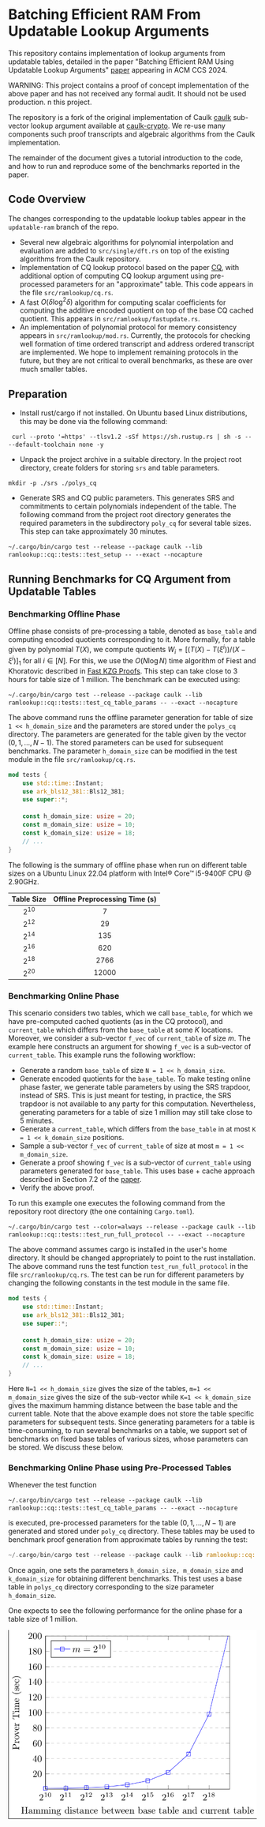 # Batching Efficient RAM From Updatable Lookup Arguments
This repository contains implementation of lookup arguments from updatable tables, detailed in the paper 
"Batching Efficient RAM Using Updatable Lookup Arguments" [paper](https://eprint.iacr.org/2024/840.pdf) appearing 
in ACM CCS 2024. 

WARNING:  This project contains a proof of concept implementation of the above paper and has not received any formal audit.  It should not be used production.
n this project.

The repository is a fork of the original implementation of Caulk [caulk](https://eprint.iacr.org/2022/621) 
sub-vector lookup argument available at [caulk-crypto](https://github.com/caulk-crypto/caulk). We re-use 
many components such proof transcripts and algebraic algorithms from the Caulk implementation. 

The remainder of the document gives a tutorial introduction to the code, and how to run and reproduce some 
of the benchmarks reported in the paper. 

## Code Overview
The changes corresponding to the updatable lookup tables appear in the `updatable-ram` branch of the repo. 

- Several new algebraic algorithms for polynomial interpolation and evaluation are added to `src/single/dft.rs`
on top of the existing algorithms from the Caulk repository.
- Implementation of CQ lookup protocol based on the paper [CQ](https://eprint.iacr.org/2022/1763), with additional option of computing CQ lookup argument using 
pre-processed parameters for an "approximate" table. This code appears in the file `src/ramlookup/cq.rs`. 
- A fast $O(\delta\log^2 \delta)$ algorithm for computing scalar coefficients for computing the additive encoded quotient on 
top of the base CQ cached quotient. This appears in `src/ramlookup/fastupdate.rs`.
- An implementation of polynomial protocol for memory consistency appears in `src/ramlookup/mod.rs`. Currently, 
the protocols for checking well formation of time ordered transcript and address ordered transcript are implemented. 
We hope to implement remaining protocols in the future, but they are not critical to overall benchmarks, as these are 
over much smaller tables.

## Preparation
- Install rust/cargo if not installed. On Ubuntu based Linux distributions, this may be done via the following command:
```shell
 curl --proto '=https' --tlsv1.2 -sSf https://sh.rustup.rs | sh -s -- --default-toolchain none -y
```

- Unpack the project archive in a suitable directory. In the project root directory, create folders for storing `srs` and table parameters.
```shell
mkdir -p ./srs ./polys_cq
```

- Generate SRS and CQ public parameters. This generates SRS and commitments to certain polynomials independent of the table. The following command from the project root directory generates 
the required parameters in the subdirectory `poly_cq` for several table sizes. This step can take approximately 30 minutes.

```shell
~/.cargo/bin/cargo test --release --package caulk --lib ramlookup::cq::tests::test_setup -- --exact --nocapture 
```

## Running Benchmarks for CQ Argument from Updatable Tables

### Benchmarking Offline Phase
Offline phase consists of pre-processing a table, denoted as `base_table` and computing encoded quotients corresponding to it. More formally, for a table
given by polynomial $T(X)$, we compute quotients $W_i = [(T(X) - T(\xi^i))/(X-\xi^i)]_1$ for all $i\in [N]$. For this, we use the $O(N\log N)$ time algorithm of Fiest and Khoratovic 
described in [Fast KZG Proofs](https://eprint.iacr.org/2023/033). This step can take close to 3 hours for table size of 1 million. The benchmark can be executed using:

```shell
~/.cargo/bin/cargo test --release --package caulk --lib ramlookup::cq::tests::test_cq_table_params -- --exact --nocapture
```
The above command runs the offline parameter generation for table of size `1 << h_domain_size` and the parameters are stored under the `polys_cq` directory. The parameters are generated for
the table given by the vector $(0,1,\ldots,N-1)$. The stored parameters can be used for subsequent benchmarks. The parameter `h_domain_size` can be modified in the test module in the file `src/ramlookup/cq.rs`.

```rust 
mod tests {
    use std::time::Instant;
    use ark_bls12_381::Bls12_381;
    use super::*;

    const h_domain_size: usize = 20;
    const m_domain_size: usize = 10;
    const k_domain_size: usize = 18;
    // ...
}
```
The following is the summary of offline phase when run on different table sizes on a Ubuntu Linux 22.04 platform with Intel® Core™ i5-9400F CPU @ 2.90GHz.

| Table Size | Offline Preprocessing Time (s) |
|:---------:| :-----------------------------: |
|  $2^{10}$ | 7 |
|  $2^{12}$ | 29 | 
 | $2^{14}$ | 135 |
 | $2^{16}$ | 620 |
  | $2^{18}$ | 2766 |
| $2^{20}$ | 12000 |


### Benchmarking Online Phase
This scenario considers two tables, which we call `base_table`, for which we have pre-computed cached quotients (as in the CQ protocol), and `current_table`
which differs from the `base_table` at some $K$ locations. Moreover, we consider a sub-vector `f_vec` of `current_table` of size $m$. The example here 
constructs an argument for showing `f_vec` is a sub-vector of `current_table`. This example runs the following workflow:
- Generate a random `base_table` of size `N = 1 << h_domain_size`.
- Generate encoded quotients for the `base_table`. To make testing online phase faster, we generate table parameters by using the SRS trapdoor, instead of SRS. This is just meant for testing, in practice,
the SRS trapdoor is not available to any party for this computation. Nevertheless, generating parameters for a table of size 1 million may still take close to 5 minutes.
- Generate a `current_table`, which differs from the `base_table` in at most `K = 1 << k_domain_size` positions. 
- Sample a sub-vector `f_vec` of `current_table` of size at most `m = 1 << m_domain_size`.
- Generate a proof showing `f_vec` is a sub-vector of `current_table` using parameters generated for `base_table`. This uses base + cache approach described in Section 7.2 of the [paper](https://eprint.iacr.org/2024/840.pdf).
- Verify the above proof. 

To run this example one executes the following command from the repository root directory (the one containing `Cargo.toml`). 

```shell
~/.cargo/bin/cargo test --color=always --release --package caulk --lib ramlookup::cq::tests::test_run_full_protocol -- --exact --nocapture
```
The above command assumes cargo is installed in the user's home directory. It should be changed appropriately to point to the rust installation. The above command runs the test function 
`test_run_full_protocol` in the file `src/ramlookup/cq.rs`. The test can be run for different parameters by changing the following constants in the test module in the same file.

```rust 
mod tests {
    use std::time::Instant;
    use ark_bls12_381::Bls12_381;
    use super::*;

    const h_domain_size: usize = 20;
    const m_domain_size: usize = 10;
    const k_domain_size: usize = 18;
    // ...
}
```
Here `N=1 << h_domain_size` gives the size of the tables, `m=1 << m_domain_size` gives the size of the sub-vector while `K=1 << k_domain_size` gives the maximum hamming distance between the base table 
and the current table. Note that the above example does not store the table specific parameters for subsequent tests. Since generating parameters for a table is time-consuming, to run several benchmarks
on a table, we support set of benchmarks on fixed base tables of various sizes, whose parameters can be stored. We discuss these below.

### Benchmarking Online Phase using Pre-Processed Tables
Whenever the test function 
```shell
~/.cargo/bin/cargo test --release --package caulk --lib ramlookup::cq::tests::test_cq_table_params -- --exact --nocapture
```
is executed, pre-processed parameters for the table $(0,1,\ldots,N-1)$ are generated and stored under `poly_cq` directory. These tables may be used to benchmark proof generation from 
approximate tables by running the test:
```rust
~/.cargo/bin/cargo test --release --package caulk --lib ramlookup::cq::tests::test_compute_cq_proof -- --exact --nocapture
```
Once again, one sets the parameters `h_domain_size, m_domain_size` and `k_domain_size` for obtaining different benchmarks. This test uses a base table in `polys_cq` directory corresponding to the size
parameter `h_domain_size`. 

One expects to see the following performance for the online phase for a table size of 1 million.

![img.png](img.png)